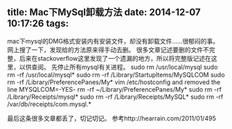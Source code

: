 title: Mac下MySql卸载方法
date: 2014-12-07 10:17:26
tags:
---


mac下mysql的DMG格式安装内有安装文件，却没有卸载文件……很郁闷的事。
网上搜了一下，发现给的方法原来得手动去删。
很多文章记述要删的文件不完整，后来在stackoverflow这里发现了一个遗漏的地方，所以将完整版记述在这里，以供查阅。
先停止所有mysql有关进程。
sudo rm /usr/local/mysql
sudo rm -rf /usr/local/mysql*
sudo rm -rf /Library/StartupItems/MySQLCOM
sudo rm -rf /Library/PreferencePanes/My*
vim /etc/hostconfig and removed the line MYSQLCOM=-YES-
rm -rf ~/Library/PreferencePanes/My*
sudo rm -rf /Library/Receipts/mysql*
sudo rm -rf /Library/Receipts/MySQL*
sudo rm -rf /var/db/receipts/com.mysql.*

最后这条很多文章都丢了，切记切记。
参考http://hearrain.com/2011/01/495